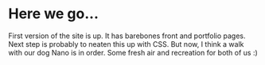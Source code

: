 # Here we go...

First version of the site is up.
It has barebones front and portfolio pages.
Next step is probably to neaten this up with CSS. 
But now, I think a walk with our dog Nano is in order.
Some fresh air and recreation for both of us :) 
